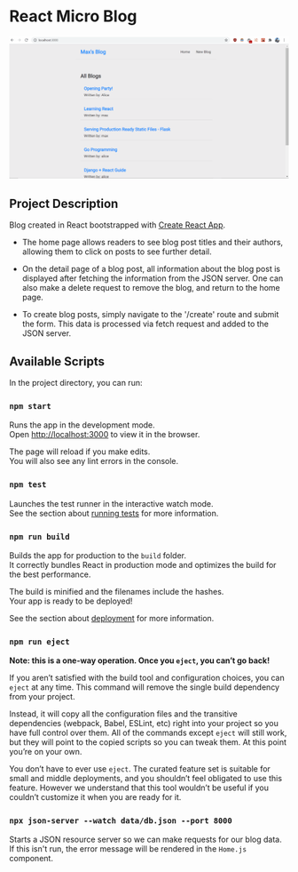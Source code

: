 # React Micro Blog

![Blog preview gif](ReactBlog-preview.gif)

## Project Description
Blog created in React bootstrapped with [Create React App](https://github.com/facebook/create-react-app).

- The home page allows readers to see blog post titles and their authors, allowing them to click on posts to see further detail.

- On the detail page of a blog post, all information about the blog post is displayed after fetching the information from the JSON server. One can also make a delete request to remove the blog, and return to the home page.

- To create blog posts, simply navigate to the '/create' route and submit the form. This data is processed via fetch request and added to the JSON server. 

## Available Scripts

In the project directory, you can run:

### `npm start`

Runs the app in the development mode.\
Open [http://localhost:3000](http://localhost:3000) to view it in the browser.

The page will reload if you make edits.\
You will also see any lint errors in the console.

### `npm test`

Launches the test runner in the interactive watch mode.\
See the section about [running tests](https://facebook.github.io/create-react-app/docs/running-tests) for more information.

### `npm run build`

Builds the app for production to the `build` folder.\
It correctly bundles React in production mode and optimizes the build for the best performance.

The build is minified and the filenames include the hashes.\
Your app is ready to be deployed!

See the section about [deployment](https://facebook.github.io/create-react-app/docs/deployment) for more information.

### `npm run eject`

**Note: this is a one-way operation. Once you `eject`, you can’t go back!**

If you aren’t satisfied with the build tool and configuration choices, you can `eject` at any time. This command will remove the single build dependency from your project.

Instead, it will copy all the configuration files and the transitive dependencies (webpack, Babel, ESLint, etc) right into your project so you have full control over them. All of the commands except `eject` will still work, but they will point to the copied scripts so you can tweak them. At this point you’re on your own.

You don’t have to ever use `eject`. The curated feature set is suitable for small and middle deployments, and you shouldn’t feel obligated to use this feature. However we understand that this tool wouldn’t be useful if you couldn’t customize it when you are ready for it.

### `npx json-server --watch data/db.json --port 8000`

Starts a JSON resource server so we can make requests for our blog data. If this isn't run, the error message will be rendered in the `Home.js` component.